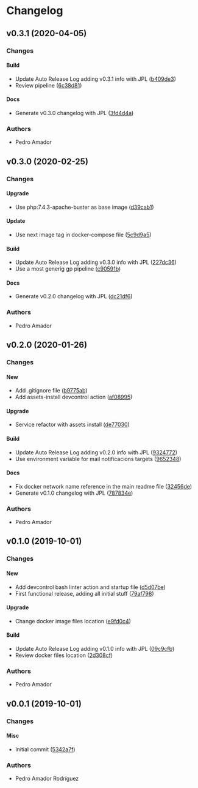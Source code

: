 # Changelog

## v0.3.1 (2020-04-05)

### Changes

#### Build

* Update Auto Release Log adding v0.3.1 info with JPL ([b409de3](https://github.com/teecke/gp-php/commit/b409de3))
* Review pipeline ([6c38d81](https://github.com/teecke/gp-php/commit/6c38d81))

#### Docs

* Generate v0.3.0 changelog with JPL ([3fd4d4a](https://github.com/teecke/gp-php/commit/3fd4d4a))

### Authors

* Pedro Amador

## v0.3.0 (2020-02-25)

### Changes

#### Upgrade

* Use php:7.4.3-apache-buster as base image ([d39cab1](https://github.com/teecke/gp-php/commit/d39cab1))

#### Update

* Use next image tag in docker-compose file ([5c9d9a5](https://github.com/teecke/gp-php/commit/5c9d9a5))

#### Build

* Update Auto Release Log adding v0.3.0 info with JPL ([227dc36](https://github.com/teecke/gp-php/commit/227dc36))
* Use a most generig gp pipeline ([c90591b](https://github.com/teecke/gp-php/commit/c90591b))

#### Docs

* Generate v0.2.0 changelog with JPL ([dc21df6](https://github.com/teecke/gp-php/commit/dc21df6))

### Authors

* Pedro Amador

## v0.2.0 (2020-01-26)

### Changes

#### New

* Add .gitignore file ([b9775ab](https://github.com/teecke/gp-php/commit/b9775ab))
* Add assets-install devcontrol action ([af08995](https://github.com/teecke/gp-php/commit/af08995))

#### Upgrade

* Service refactor with assets install ([de77030](https://github.com/teecke/gp-php/commit/de77030))

#### Build

* Update Auto Release Log adding v0.2.0 info with JPL ([9324772](https://github.com/teecke/gp-php/commit/9324772))
* Use environment variable for mail notificacions targets ([9652348](https://github.com/teecke/gp-php/commit/9652348))

#### Docs

* Fix docker network name reference in the main readme file ([32456de](https://github.com/teecke/gp-php/commit/32456de))
* Generate v0.1.0 changelog with JPL ([787834e](https://github.com/teecke/gp-php/commit/787834e))

### Authors

* Pedro Amador

## v0.1.0 (2019-10-01)

### Changes

#### New

* Add devcontrol bash linter action and startup file ([d5d07be](https://github.com/teecke/gp-php/commit/d5d07be))
* First functional release, adding all initial stuff ([79af798](https://github.com/teecke/gp-php/commit/79af798))

#### Upgrade

* Change docker image files location ([e9fd0c4](https://github.com/teecke/gp-php/commit/e9fd0c4))

#### Build

* Update Auto Release Log adding v0.1.0 info with JPL ([09c9cfb](https://github.com/teecke/gp-php/commit/09c9cfb))
* Review docker files location ([2d308cf](https://github.com/teecke/gp-php/commit/2d308cf))

### Authors

* Pedro Amador

## v0.0.1 (2019-10-01)

### Changes

#### Misc

* Initial commit ([5342a7f](https://github.com/teecke/gp-php/commit/5342a7f))

### Authors

* Pedro Amador Rodríguez

